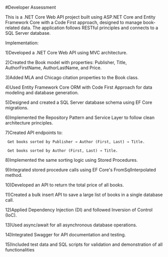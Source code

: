 #Developer Assessment

This is a .NET Core Web API project built using ASP.NET Core  and Entity Framework Core with a Code First approach, designed to manage book-related data. The application follows RESTful principles and connects to a SQL Server database.


Implementation:

1)Developed a .NET Core Web API using MVC architecture.

2)Created the Book model with properties: Publisher, Title, AuthorFirstName, AuthorLastName, and Price.

3)Added MLA and Chicago citation properties to the Book class.

4)Used Entity Framework Core ORM with Code First Approach for data modeling and database generation.

5)Designed and created a SQL Server database schema using EF Core migrations.

6)Implemented the Repository Pattern and Service Layer to follow clean architecture principles.

7)Created API endpoints to:

     Get books sorted by Publisher → Author (First, Last) → Title.

     Get books sorted by Author (First, Last) → Title.

8)Implemented the same sorting logic using Stored Procedures.

9)Integrated stored procedure calls using EF Core's FromSqlInterpolated method.

10)Developed an API to return the total price of all books.

11)Created a bulk insert API to save a large list of books in a single database call.

12)Applied Dependency Injection (DI) and followed Inversion of Control (IoC).

13)Used async/await for all asynchronous database operations.

14)Integrated Swagger for API documentation and testing.

15)Included test data and SQL scripts for validation and demonstration of all functionalities
